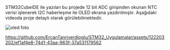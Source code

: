 STM32CubeIDE ile yazılan bu projede 12 bit ADC girişinden okunan NTC verisi işlenerek I2C haberleşme ile OLED ekrana yazdırılmıştır.
Aşağıdaki videoda proje detaylı olarak görülebilmektedir.

![oled foto](https://github.com/ErcanTanriverdioglu/STM32_Uygulamalar/assets/122203202/35c91771-22b9-49f6-a8d2-18b81cccdc9a)


https://github.com/ErcanTanriverdioglu/STM32_Uygulamalar/assets/122203202/ef1af4e8-74d1-43aa-963f-37a531179562

